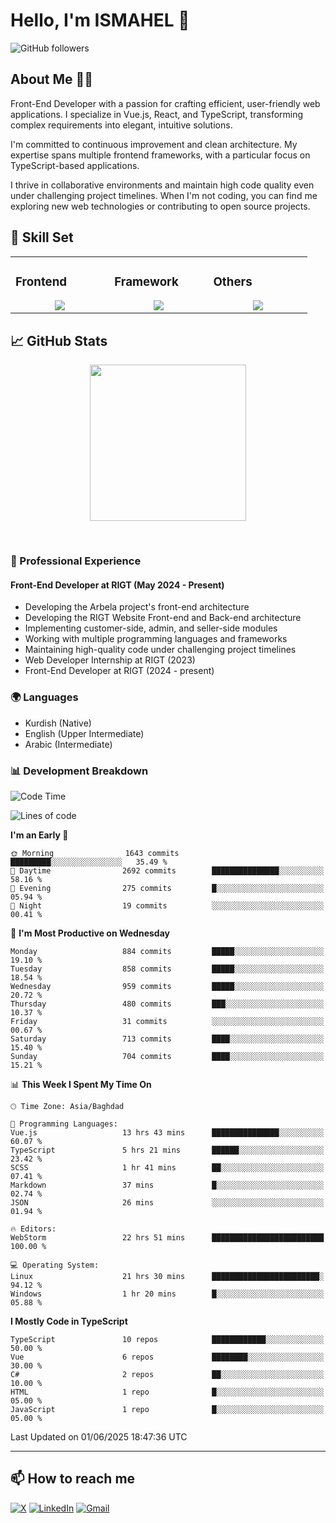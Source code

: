 # Hello, I'm ISMAHEL 👋 
![GitHub followers](https://img.shields.io/github/followers/ismahelZero) 

## About Me 👨‍💻
Front-End Developer with a passion for crafting efficient, user-friendly web applications. I specialize in Vue.js, React, and TypeScript, transforming complex requirements into elegant, intuitive solutions.

I'm committed to continuous improvement and clean architecture. My expertise spans multiple frontend frameworks, with a particular focus on TypeScript-based applications.

I thrive in collaborative environments and maintain high code quality even under challenging project timelines. When I'm not coding, you can find me exploring new web technologies or contributing to open source projects.

## 💼 Skill Set

<table><tr><td valign="top" width="25%">

### Frontend  
<a href="https://github.com/ismahelZero">
<div align="center">  
       <img src="https://skillicons.dev/icons?i=html,css,bootstrap,tailwind,js,ts&perline=4" /> 
</div>
</a>
 </td><td valign="top" width="25%">
        
### Framework
<a href="https://github.com/ismahelZero">
<div align="center">
       <img src="https://skillicons.dev/icons?i=vuejs,nuxtjs,react&perline=4" /> 
</div>
</a>

</td><td valign="top" width="25%">
  
### Others
<a href="https://github.com/ismahelZero">
<div align="center">
       <img src="https://skillicons.dev/icons?i=git,github,npm,figma,vscode,webstorm,discord,vscodeqt&perline=4" /> 
</div>
</a>
</td>
</tr></table>


## 📈 GitHub Stats
<!-- Activity Graph -->
<p align="center">
  <a href="https://github.com/ismahelZero">
    <img height=250 src="https://github-readme-activity-graph.vercel.app/graph?username=ismahelZero&bg_color=282c34&color=FDFD96&line=FDFD96&point=FFFFFF&area_color=79FE96&border_radius=24.5&title_color=FDFD96&border_radius=20px"/>
  </a> 
</p>

<br>

### 💼 Professional Experience
#### Front-End Developer at RIGT (May 2024 - Present)
- Developing the Arbela project's front-end architecture
- Developing the RIGT Website Front-end and Back-end architecture
- Implementing customer-side, admin, and seller-side modules
- Working with multiple programming languages and frameworks
- Maintaining high-quality code under challenging project timelines
- Web Developer Internship at RIGT (2023)
- Front-End Developer at RIGT (2024 - present)

### 🌍 Languages
- Kurdish (Native)
- English (Upper Intermediate)
- Arabic (Intermediate)

### 📊 Development Breakdown
<!--START_SECTION:waka-->
![Code Time](http://img.shields.io/badge/Code%20Time-1%2C070%20hrs%205%20mins-blue)

![Lines of code](https://img.shields.io/badge/From%20Hello%20World%20I%27ve%20Written-5.2%20million%20lines%20of%20code-blue)

**I'm an Early 🐤** 

```text
🌞 Morning                1643 commits        █████████░░░░░░░░░░░░░░░░   35.49 % 
🌆 Daytime                2692 commits        ███████████████░░░░░░░░░░   58.16 % 
🌃 Evening                275 commits         █░░░░░░░░░░░░░░░░░░░░░░░░   05.94 % 
🌙 Night                  19 commits          ░░░░░░░░░░░░░░░░░░░░░░░░░   00.41 % 
```
📅 **I'm Most Productive on Wednesday** 

```text
Monday                   884 commits         █████░░░░░░░░░░░░░░░░░░░░   19.10 % 
Tuesday                  858 commits         █████░░░░░░░░░░░░░░░░░░░░   18.54 % 
Wednesday                959 commits         █████░░░░░░░░░░░░░░░░░░░░   20.72 % 
Thursday                 480 commits         ███░░░░░░░░░░░░░░░░░░░░░░   10.37 % 
Friday                   31 commits          ░░░░░░░░░░░░░░░░░░░░░░░░░   00.67 % 
Saturday                 713 commits         ████░░░░░░░░░░░░░░░░░░░░░   15.40 % 
Sunday                   704 commits         ████░░░░░░░░░░░░░░░░░░░░░   15.21 % 
```


📊 **This Week I Spent My Time On** 

```text
🕑︎ Time Zone: Asia/Baghdad

💬 Programming Languages: 
Vue.js                   13 hrs 43 mins      ███████████████░░░░░░░░░░   60.07 % 
TypeScript               5 hrs 21 mins       ██████░░░░░░░░░░░░░░░░░░░   23.42 % 
SCSS                     1 hr 41 mins        ██░░░░░░░░░░░░░░░░░░░░░░░   07.41 % 
Markdown                 37 mins             █░░░░░░░░░░░░░░░░░░░░░░░░   02.74 % 
JSON                     26 mins             ░░░░░░░░░░░░░░░░░░░░░░░░░   01.94 % 

🔥 Editors: 
WebStorm                 22 hrs 51 mins      █████████████████████████   100.00 % 

💻 Operating System: 
Linux                    21 hrs 30 mins      ████████████████████████░   94.12 % 
Windows                  1 hr 20 mins        █░░░░░░░░░░░░░░░░░░░░░░░░   05.88 % 
```

**I Mostly Code in TypeScript** 

```text
TypeScript               10 repos            ████████████░░░░░░░░░░░░░   50.00 % 
Vue                      6 repos             ████████░░░░░░░░░░░░░░░░░   30.00 % 
C#                       2 repos             ██░░░░░░░░░░░░░░░░░░░░░░░   10.00 % 
HTML                     1 repo              █░░░░░░░░░░░░░░░░░░░░░░░░   05.00 % 
JavaScript               1 repo              █░░░░░░░░░░░░░░░░░░░░░░░░   05.00 % 
```




 Last Updated on 01/06/2025 18:47:36 UTC
<!--END_SECTION:waka-->

---
## 📫 How to reach me
[![X](https://img.shields.io/badge/X-informational?style=for-the-badge&logo=X&logoColor=white)](https://www.twitter.com/ismahel_zero/)
[![LinkedIn](https://img.shields.io/badge/LinkedIn-0077B5?style=for-the-badge&logo=linkedin&logoColor=white)](https://linkedin.com/in/ismahel-zero-1053b4228)
[![Gmail](https://img.shields.io/badge/Gmail-informational?style=for-the-badge&color=EA4335&logo=gmail&logoColor=white)](mailto:ismahel.zero94@gmail.com?subject=Hey!)
